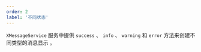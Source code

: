 ```yaml
---
order: 2
label: '不同状态'
---
```


`XMessageService` 服务中提供 `success` 、 `info` 、 `warning` 和 `error` 方法来创建不同类型的消息显示 。
